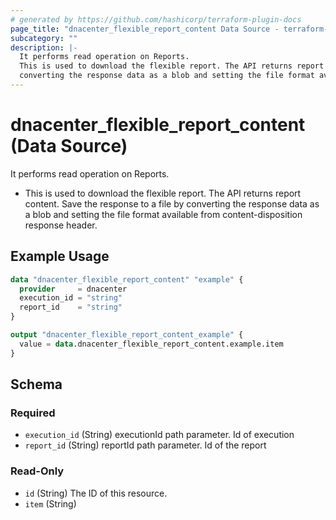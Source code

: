 ```yaml
---
# generated by https://github.com/hashicorp/terraform-plugin-docs
page_title: "dnacenter_flexible_report_content Data Source - terraform-provider-dnacenter"
subcategory: ""
description: |-
  It performs read operation on Reports.
  This is used to download the flexible report. The API returns report content. Save the response to a file by
  converting the response data as a blob and setting the file format available from content-disposition response header.
---
```


# dnacenter_flexible_report_content (Data Source)

It performs read operation on Reports.

- This is used to download the flexible report. The API returns report content. Save the response to a file by
converting the response data as a blob and setting the file format available from content-disposition response header.

## Example Usage

```terraform
data "dnacenter_flexible_report_content" "example" {
  provider     = dnacenter
  execution_id = "string"
  report_id    = "string"
}

output "dnacenter_flexible_report_content_example" {
  value = data.dnacenter_flexible_report_content.example.item
}
```

<!-- schema generated by tfplugindocs -->
## Schema

### Required

- `execution_id` (String) executionId path parameter. Id of execution
- `report_id` (String) reportId path parameter. Id of the report

### Read-Only

- `id` (String) The ID of this resource.
- `item` (String)
